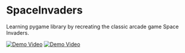 # SpaceInvaders
Learning pygame library by recreating the classic arcade game Space Invaders.

[![Demo Video](https://img.youtube.com/vi/VRbQNyY7ZlE/maxresdefault.jpg)](https://www.youtube.com/watch?v=VRbQNyY7ZlE)
[![Demo Video](https://img.youtube.com/vi/r9JuBieISTw/maxresdefault.jpg)](https://www.youtube.com/watch?v=r9JuBieISTw)
